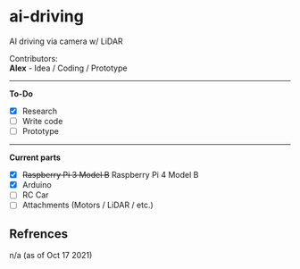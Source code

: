 # ai-driving
AI driving via camera w/ LiDAR

Contributors:  
<b>Alex</b> - Idea / Coding / Prototype   

<hr>

<b>To-Do</b>
- [x] Research
- [ ] Write code
- [ ] Prototype

<hr>  

<b>Current parts</b>
- [x] ~~Raspberry Pi 3 Model B~~ Raspberry Pi 4 Model B
- [x] Arduino
- [ ] RC Car
- [ ] Attachments (Motors / LiDAR / etc.)

## Refrences  

n/a (as of Oct 17 2021)
